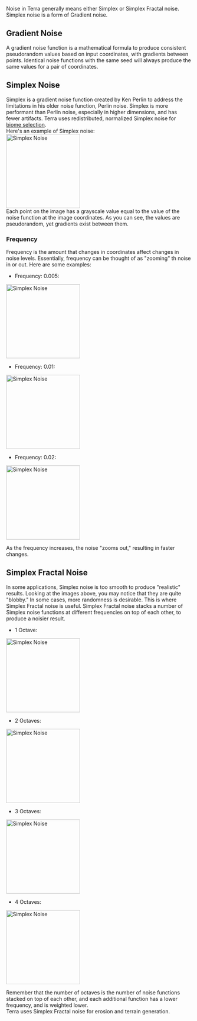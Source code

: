 Noise in Terra generally means either Simplex or Simplex Fractal noise. Simplex noise is a form of Gradient noise.   

## Gradient Noise
A gradient noise function is a mathematical formula to produce consistent pseudorandom values based on input
coordinates, with gradients between points. Identical noise functions with the same seed will always produce the same
values for a pair of coordinates.

## Simplex Noise
Simplex is a gradient noise function created by Ken Perlin to address the limitations in his older noise function,
Perlin noise. Simplex is more performant than Perlin noise, especially in higher dimensions, and has fewer artifacts.
Terra uses redistributed, normalized Simplex noise for [biome selection](./Biome-Selection).   
Here's an example of Simplex noise:   
<img src="https://i.imgur.com/VyJmIfL.png" alt="Simplex Noise" width="200"/>   
Each point on the image has a grayscale value equal to the value of the noise function at the image coordinates.
As you can see, the values are pseudorandom, yet gradients exist between them.

### Frequency
Frequency is the amount that changes in coordinates affect changes in noise levels. Essentially, frequency can be
thought of as "zooming" th noise in or out. Here are some examples:    

* Frequency: 0.005:   
<img src="https://i.imgur.com/VyJmIfL.png" alt="Simplex Noise" width="200"/>   

* Frequency: 0.01:   
<img src="https://i.imgur.com/yJQc3y2.png" alt="Simplex Noise" width="200"/>  

* Frequency: 0.02:   
<img src="https://i.imgur.com/ZAhpq4y.png" alt="Simplex Noise" width="200"/>   



As the frequency increases, the noise "zooms out," resulting in faster changes.
## Simplex Fractal Noise
In some applications, Simplex noise is too smooth to produce "realistic" results. Looking at the images above, you may
notice that they are quite "blobby." In some cases, more randomness is desirable. This is where Simplex Fractal noise
is useful. Simplex Fractal noise stacks a number of Simplex noise functions at different frequencies on top of each
other, to produce a noisier result.

* 1 Octave:   
<img src="https://i.imgur.com/VyJmIfL.png" alt="Simplex Noise" width="200"/>   

* 2 Octaves:   
<img src="https://i.imgur.com/3rL2vs9.png" alt="Simplex Noise" width="200"/>   

* 3 Octaves:   
<img src="https://i.imgur.com/3rL2vs9.png" alt="Simplex Noise" width="200"/>   

* 4 Octaves:   
<img src="https://i.imgur.com/JDkFc8l.png" alt="Simplex Noise" width="200"/>   



Remember that the number of octaves is the number of noise functions stacked on top of each other, and each additional
function has a lower frequency, and is weighted lower.   
Terra uses Simplex Fractal noise for erosion and terrain generation.